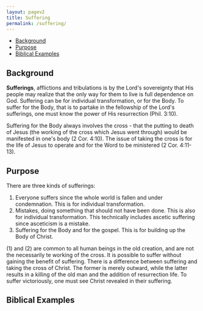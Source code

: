 ```yaml
---
layout: pagev2
title: Suffering
permalink: /suffering/
---
```

- [Background](#background)
- [Purpose](#purpose)
- [Biblical Examples](#biblical-examples)

## Background

**Sufferings**, afflictions and tribulations is by the Lord's sovereignty that His people may realize that the only way for them to live is full dependence on God. Suffering can be for individual transformation, or for the Body. To suffer for the Body, that is to partake in the fellowship of the Lord's sufferings, one must know the power of His resurrection (Phil. 3:10). 

Suffering for the Body always involves the cross - that the putting to death of Jesus (the working of the cross which Jesus went through) would be manifested in one's body (2 Cor. 4:10). The issue of taking the cross is for the life of Jesus to operate and for the Word to be ministered (2 Cor. 4:11-13).

## Purpose

There are three kinds of sufferings:

1. Everyone suffers since the whole world is fallen and under condemnation. This is for individual transformation.
2. Mistakes, doing something that should not have been done. This is also for individual transformation. This technically includes ascetic suffering since asceticism is a mistake.
3. Suffering for the Body and for the gospel. This is for building up the Body of Christ.

(1) and (2) are common to all human beings in the old creation, and are not the necessarily te working of the cross.  It is possible to suffer without gaining the benefit of suffering. There is a difference between suffering and taking the cross of Christ. The former is merely outward, while the latter results in a killing of the old man and the addition of resurrection life. To suffer victoriously, one must see Christ revealed in their suffering.

## Biblical Examples